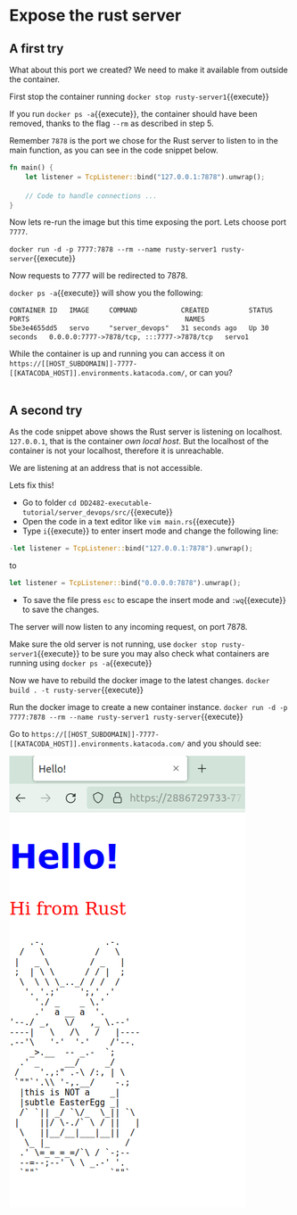 # Expose the rust server

## A first try

What about this port we created? We need to make it available from outside the container.

First stop the container running `docker stop rusty-server1`{{execute}}

If you run `docker ps -a`{{execute}}, the container should have been removed, thanks to the flag `--rm` as described in step 5.

Remember `7878` is the port we chose for the Rust server to listen to in the main function, as you can see in the code snippet below.

```rust 
fn main() {
    let listener = TcpListener::bind("127.0.0.1:7878").unwrap();

    // Code to handle connections ...
}
```

Now lets re-run the image but this time exposing the port. Lets choose port `7777`.

`docker run -d -p 7777:7878 --rm --name rusty-server1 rusty-server`{{execute}}

Now requests to 7777 will be redirected to 7878.

`docker ps -a`{{execute}} will show you the following:

```console
CONTAINER ID   IMAGE     COMMAND           CREATED          STATUS          PORTS                                       NAMES
5be3e4655dd5   servo     "server_devops"   31 seconds ago   Up 30 seconds   0.0.0.0:7777->7878/tcp, :::7777->7878/tcp   servo1
```


While the container is up and running you can access it on `https://[[HOST_SUBDOMAIN]]-7777-[[KATACODA_HOST]].environments.katacoda.com/`, or can you?
<br/><br/>


## A second try
As the code snippet above shows the Rust server is listening on localhost. `127.0.0.1`, that is the container *own local host*. But the localhost of the container is not your localhost, therefore it is unreachable.

We are listening at an address that is not accessible.

Lets fix this!
- Go to folder `cd DD2482-executable-tutorial/server_devops/src/`{{execute}}
- Open the code in a text editor like `vim main.rs`{{execute}}
- Type `i`{{execute}} to enter insert mode and change the following line:

```rust
-let listener = TcpListener::bind("127.0.0.1:7878").unwrap();
```
to 
```rust
let listener = TcpListener::bind("0.0.0.0:7878").unwrap();
```
- To save the file press `esc` to escape the insert mode and `:wq`{{execute}} to save the changes.


The server will now listen to any incoming request, on port 7878.

Make sure the old server is not running, use `docker stop rusty-server1`{{execute}} to be sure you may also check what containers are running using `docker ps -a`{{execute}}

Now we have to rebuild the docker image to the latest changes.
`docker build . -t rusty-server`{{execute}}

Run the docker image to create a new container instance.
`docker run -d -p 7777:7878 --rm --name rusty-server1 rusty-server`{{execute}}


Go to `https://[[HOST_SUBDOMAIN]]-7777-[[KATACODA_HOST]].environments.katacoda.com/` and you should see:

![](./assets/easter_bunny.png)



